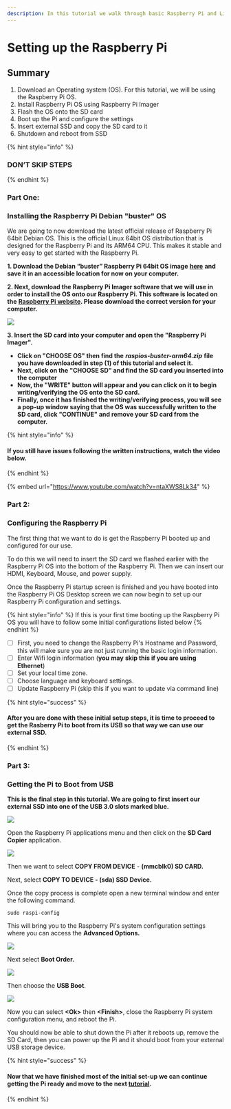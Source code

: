 ```yaml
---
description: In this tutorial we walk through basic Raspberry Pi and Linux Set Up
---
```


# Setting up the Raspberry Pi

## Summary <a id="h.vrhvb96nxxe9"></a>

1. Download an Operating system \(OS\). For this tutorial, we will be using the Raspberry Pi OS.
2. Install Raspberry Pi OS using Raspberry Pi Imager
3. Flash the OS onto the SD card
4. Boot up the Pi and configure the settings
5. Insert external SSD and copy the SD card to it
6. Shutdown and reboot from SSD

{% hint style="info" %}
### DON’T SKIP STEPS
{% endhint %}

### **Part One:**

### Installing the Raspberry Pi Debian "buster" OS <a id="h.lpv6ciisjqp3"></a>

We are going to now download the latest official release of Raspberry Pi 64bit Debian OS. This is the official Linux 64bit OS distribution that is designed for the Raspberry Pi and its ARM64 CPU. This makes it stable and very easy to get started with the Raspberry Pi.

**1. Download the Debian “buster” Raspberry Pi 64bit OS image** [**here**](https://downloads.raspberrypi.org/raspios_arm64/images/raspios_arm64-2021-05-28/2021-05-07-raspios-buster-arm64.zip) **and save it in an accessible location for now on your computer.**

**2. Next, download the Raspberry Pi Imager software that we will use in order to install the OS onto our Raspberry Pi. This software is located on the** [**Raspberry Pi website**](https://www.raspberrypi.org/software/)**. Please download the correct version for your computer.**

![](../../.gitbook/assets/screen-shot-2021-03-12-at-5.36.30-pm.png)

**3. Insert the SD card into your computer and open the "Raspberry Pi Imager".**

* **Click on "CHOOSE OS"  then find the** _**raspios-buster-arm64.zip**_ **file you have downloaded in step \(1\) of this tutorial and select it.**
* **Next, click on the "CHOOSE SD" and find the SD card you inserted into the computer**
* **Now, the "WRITE" button will appear and you can click on it to begin writing/verifying the OS onto the SD card.**
* **Finally, once it has finished the writing/verifying process, you will see a pop-up window saying that the OS was successfully written to the SD card, click "CONTINUE" and remove your SD card from the computer.**

{% hint style="info" %}
#### **If you still have issues following the written instructions, watch the video below.**
{% endhint %}

{% embed url="https://www.youtube.com/watch?v=ntaXWS8Lk34" %}



### Part 2:

### Configuring the Raspberry Pi

The first thing that we want to do is get the Raspberry Pi booted up and configured for our use.

To do this we will need to insert the SD card we flashed earlier with the Raspberry Pi OS into the bottom of the Raspberry Pi. Then we can insert our HDMI, Keyboard, Mouse, and power supply.

Once the Raspberry Pi startup screen is finished and you have booted into the Raspberry Pi OS Desktop screen we can now begin to set up our Raspberry Pi configuration and settings.

{% hint style="info" %}
If this is your first time booting up the Raspberry Pi OS you will have to follow some initial configurations listed below
{% endhint %}

* [ ] First, you need to change the Raspberry Pi's Hostname and Password, this will make sure you are not just running the basic login information.
* [ ] Enter Wifi login information \(**you** **may** **skip this if you are using Ethernet**\)
* [ ] Set your local time zone.
* [ ] Choose language and keyboard settings.
* [ ] Update Raspberry Pi \(skip this if you want to update via command line\)

{% hint style="success" %}
#### After you are done with these initial setup steps, it is time to proceed to get the Rasberry Pi to boot from its USB so that way we can use our external SSD.
{% endhint %}

### Part 3:

### Getting the Pi to Boot from USB

**This is the final step in this tutorial. We are going to first insert our external SSD into one of the USB 3.0 slots marked blue.**

![](../../.gitbook/assets/pi4.jpeg)

Open the Raspberry Pi applications menu and then click on the **SD Card Copier** application.

![](../../.gitbook/assets/screen-shot-2021-03-29-at-9.11.39-pm%20%281%29.png)

Then we want to select **COPY FROM DEVICE** - **\(mmcblk0\) SD CARD.**

Next, select **COPY TO DEVICE - \(sda\) SSD Device.**

Once the copy process is complete open a new terminal window and enter the following command.

```text
sudo raspi-config
```

This will bring you to the Raspberry Pi's system configuration settings where you can access the **Advanced Options.**

![](../../.gitbook/assets/screen-shot-2021-03-29-at-10.13.19-pm.png)

Next select **Boot Order.**

![](../../.gitbook/assets/screen-shot-2021-03-29-at-10.13.40-pm%20%281%29.png)

Then choose the **USB Boot**.

![](../../.gitbook/assets/screen-shot-2021-03-29-at-10.14.05-pm%20%281%29.png)

Now you can select **&lt;Ok&gt;** then **&lt;Finish&gt;**, close the Raspberry Pi system configuration menu, and reboot the Pi.

You should now be able to shut down the Pi after it reboots up, remove the SD Card, then you can power up the Pi and it should boot from your external USB storage device.

{% hint style="success" %}
#### Now that we have finished most of the initial set-up we can continue getting the Pi ready and move to the next [tutorial](tutorial-2-relaynode.md).
{% endhint %}

